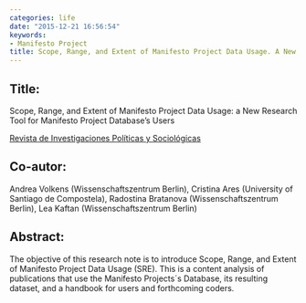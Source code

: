 ```yaml
---
categories: life
date: "2015-12-21 16:56:54"
keywords:
- Manifesto Project
title: Scope, Range, and Extent of Manifesto Project Data Usage. A New Research Tool for Manifesto Project Database’s Users
---
```

  
## Title:
Scope, Range, and Extent of Manifesto Project Data Usage: a New Research Tool for Manifesto Project Database’s Users

[Revista de Investigaciones Políticas y Sociológicas](http://dx.doi.org/10.15304/rips.14.2.2896)

## Co-autor:
Andrea Volkens (Wissenschaftszentrum Berlin), Cristina Ares (University of Santiago de Compostela), Radostina Bratanova (Wissenschaftszentrum Berlin), Lea Kaftan (Wissenschaftszentrum Berlin)

## Abstract:

The objective of this research note is to introduce Scope, Range, and Extent of Manifesto Project Data Usage  (SRE). This is a content analysis of publications that use the Manifesto Projects´s Database, its resulting dataset, and a handbook for users and forthcoming coders.